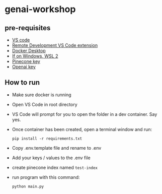 # genai-workshop

## pre-requisites

- [VS code](https://code.visualstudio.com/)
- [Remote Development VS Code extension](https://marketplace.visualstudio.com/items?itemName=ms-vscode-remote.vscode-remote-extensionpack)
- [Docker Desktop](https://www.docker.com/products/docker-desktop/)
- [If on Windows, WSL 2](https://learn.microsoft.com/en-us/windows/wsl/install)
- [Pinecone key](https://www.pinecone.io/)
- [Openai key](https://openai.com/)

## How to run

- Make sure docker is running
- Open VS Code in root directory
- VS Code will prompt for you to open the folder in a dev container. Say yes.
- Once container has been created, open a terminal window and run:

  `pip install -r requirements.txt`

- Copy .env.template file and rename to .env
- Add your keys / values to the .env file
- create pinecone index named `test-index`
- run program with this command:

  `python main.py`